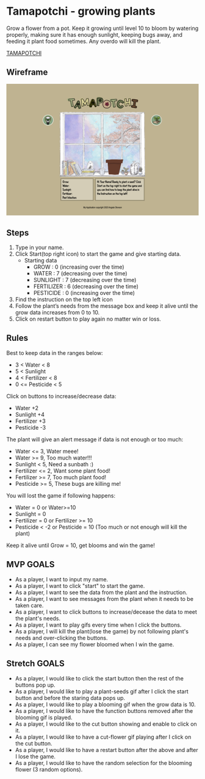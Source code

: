 # Tamapotchi - growing plants
Grow a flower from a pot. Keep it growing until level 10 to bloom by watering properly, making sure it has enough sunlight, keeping bugs away, and feeding it plant food sometimes. Any overdo will kill the plant.

[TAMAPOTCHI](https://angelaolovson.github.io/Tamapotchi/)

## Wireframe
![project1](./images/wireframe_screenshot.png)


## Steps
1. Type in your name.
2. Click Start(top right icon) to start the game and give starting data.
   - Starting data
     - GROW : 0 (increasing over the time)
     - WATER : 7 (decreasing over the time)
     - SUNLIGHT : 7 (decreasing over the time) 
     - FERTILIZER : 6 (decreasing over the time)
     - PESTICIDE : 0 (increasing over the time)
3. Find the instruction on the top left icon
4. Follow the plant’s needs from the message box and keep it alive until the grow data increases from 0 to 10.
5. Click on restart button to play again no matter win or loss. 


## Rules
Best to keep data in the ranges below:
- 3 < Water < 8
- 5 < Sunlight
- 4 < Fertilizer < 8
- 0 <= Pesticide < 5

Click on buttons to increase/decrease data:
- Water +2
- Sunlight +4
- Fertilizer +3
- Pesticide -3

The plant will give an alert message if data is not enough or too much: 
- Water <= 3, Water meee!
- Water >= 9, Too much water!!!
- Sunlight < 5, Need a sunbath :)
- Fertilizer <= 2, Want some plant food!
- Fertilizer >= 7, Too much plant food!
- Pesticide >= 5, These bugs are killing me!

You will lost the game if following happens:
- Water = 0 or Water>=10 
- Sunlight = 0
- Fertilizer = 0 or Fertilizer >= 10
- Pesticide < -2 or Pesticide = 10
(Too much or not enough will kill the plant)

Keep it alive until Grow = 10, get blooms and win the game!


## MVP GOALS
* As a player, I want to input my name.
* As a player, I want to click "start" to start the game.
* As a player, I want to see the data from the plant and the instruction.
* As a player, I want to see messages from the plant when it needs to be taken care.
* As a player, I want to click buttons to increase/decease the data to meet the plant's needs.
* As a player, I want to play gifs every time when I click the buttons. 
* As a player, I will kill the plant(lose the game) by not following plant's needs and over-clicking the buttons.
* As a player, I can see my flower bloomed when I win the game.

## Stretch GOALS
* As a player, I would like to click the start button then the rest of the buttons pop up.
* As a player, I would like to play a plant-seeds gif after I click the start button and before the staring data pops up.
* As a player, I would like to play a blooming gif when the grow data is 10.
* As a player, I would like to have the function buttons removed after the blooming gif is played.
* As a player, I would like to the cut button showing and enable to click on it.
* As a player, I would like to have a cut-flower gif playing after I click on the cut button.
* As a player, I would like to have a restart button after the above and after I lose the game.
* As a player, I would like to have the random selection for the blooming flower (3 random options).
